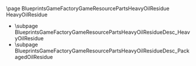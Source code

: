 \page BlueprintsGameFactoryGameResourcePartsHeavyOilResidue HeavyOilResidue
- \subpage BlueprintsGameFactoryGameResourcePartsHeavyOilResidueDesc_HeavyOilResidue
- \subpage BlueprintsGameFactoryGameResourcePartsHeavyOilResidueDesc_PackagedOilResidue
